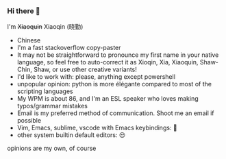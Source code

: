 ### Hi there 👋

I'm ~~Xiaoquin~~ Xiaoqin (晓勤)

<!--
**psykokwak4/psykokwak4** is a ✨ _special_ ✨ repository because its `README.md` (this file) appears on your GitHub profile.

Here are some ideas to get you started:
-->

- Chinese
- I'm a fast stackoverflow copy-paster
- It may not be straightforward to pronounce my first name in your native language, so feel free to auto-correct it as Xioqin, Xia, Xiaoquin, Shaw-Chin, Shaw, or use other creative variants!
- I'd like to work with: please, anything except powershell 
- unpopular opinion: python is more élégante compared to most of the scripting languages
- My WPM is about 86, and I'm an ESL speaker who loves making typos/grammar mistakes
- Email is my preferred method of communication. Shoot me an email if possible
- Vim, Emacs, sublime, vscode with Emacs keybindings: 🥰
- other system builtin default editors: 😒

opinions are my own, of course
